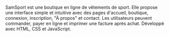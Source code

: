 
SamSport est une boutique en ligne de vêtements de sport. Elle propose une interface simple et intuitive avec des pages d'accueil, boutique, connexion, inscription, "À propos" et contact. Les utilisateurs peuvent commander, payer en ligne et imprimer une facture après achat. Développé avec HTML, CSS et JavaScript.
